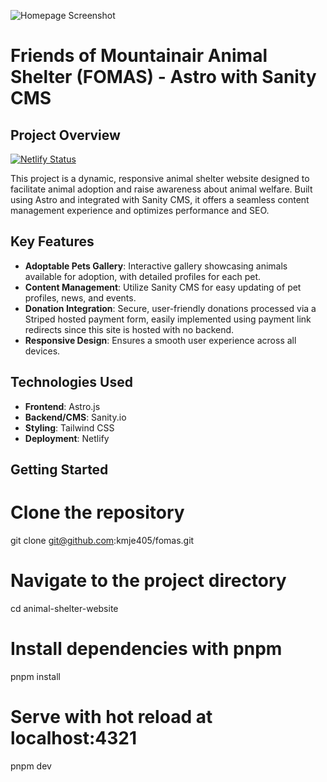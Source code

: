 ![Homepage Screenshot](/src/pages/fomas_home_screenshot.png)

# Friends of Mountainair Animal Shelter (FOMAS) - Astro with Sanity CMS

## Project Overview
[![Netlify Status](https://api.netlify.com/api/v1/badges/e4557a8a-2b79-4b43-8d2a-6daf997c251e/deploy-status)](https://app.netlify.com/sites/fomas/deploys)


This project is a dynamic, responsive animal shelter website designed to facilitate animal adoption and raise awareness about animal welfare. Built using Astro and integrated with Sanity CMS, it offers a seamless content management experience and optimizes performance and SEO.

## Key Features

- **Adoptable Pets Gallery**: Interactive gallery showcasing animals available for adoption, with detailed profiles for each pet.
- **Content Management**: Utilize Sanity CMS for easy updating of pet profiles, news, and events.
- **Donation Integration**: Secure, user-friendly donations processed via a Striped hosted payment form, easily implemented using payment link redirects since this site is hosted with no backend.
- **Responsive Design**: Ensures a smooth user experience across all devices.

## Technologies Used

- **Frontend**: Astro.js
- **Backend/CMS**: Sanity.io
- **Styling**: Tailwind CSS
- **Deployment**: Netlify

## Getting Started

# Clone the repository
git clone git@github.com:kmje405/fomas.git

# Navigate to the project directory
cd animal-shelter-website

# Install dependencies with pnpm
pnpm install

# Serve with hot reload at localhost:4321
pnpm dev